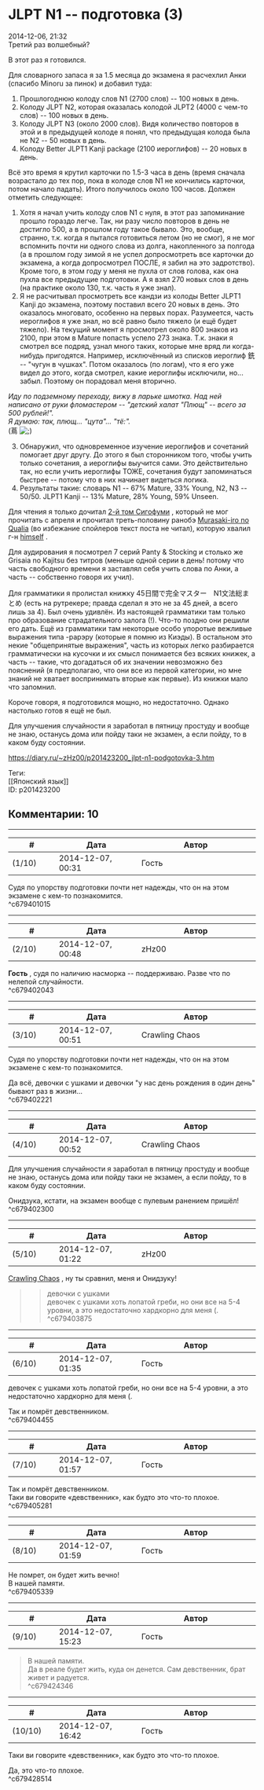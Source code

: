 JLPT N1 -- подготовка (3)
=========================

  
2014-12-06, 21:32  
 Третий раз волшебный?   
   
 В этот раз я готовился.   
   
 Для словарного запаса я за 1.5 месяца до экзамена я расчехлил Анки (спасибо Minoru за пинок) и добавил туда:   
 1. Прошлогоднюю колоду слов N1 (2700 слов) -- 100 новых в день.   
 2. Колоду JLPT N2, которая оказалась колодой JLPT2 (4000 с чем-то слов) -- 100 новых в день.   
 3. Колоду JLPT N3 (около 2000 слов). Видя количество повторов в этой и в предыдущей колоде я понял, что предыдущая колода была не N2 -- 50 новых в день.   
 4. Колоду Better JLPT1 Kanji package (2100 иероглифов) -- 20 новых в день.   
   
 Всё это время я крутил карточки по 1.5-3 часа в день (время сначала возрастало до тех пор, пока в колоде слов N1 не кончились карточки, потом начало падать). Итого получилось около 100 часов. Должен отметить следующее:   
 1) Хотя я начал учить колоду слов N1 с нуля, в этот раз запоминание прошло гораздо легче. Так, ни разу число повторов в день не достигло 500, а в прошлом году такое бывало. Это, вообще, странно, т.к. когда я пытался готовиться летом (но не смог), я не мог вспомнить почти ни одного слова из долга, накопленного за полгода (а в прошлом году зимой я не успел допросмотреть все карточки до экзамена, а когда допросмотрел ПОСЛЕ, я забил на это задротство). Кроме того, в этом году у меня не пухла от слов голова, как она пухла все предыдущие подготовки. А я взял 270 новых слов в день (на практике около 130, т.к. часть я уже знал).   
 2) Я не расчитывал просмотреть все кандзи из колоды Better JLPT1 Kanji до экзамена, поэтому поставил всего 20 новых в день. Это оказалось многовато, особенно на первых порах. Разумеется, часть иероглифов я уже знал, но всё равно было тяжело (и ещё будет тяжело). На текущий момент я просмотрел около 800 знаков из 2100, при этом в Mature попасть успело 273 знака. Т.к. знаки я смотрел все подряд, узнал много таких, которые мне вряд ли когда-нибудь пригодятся. Например, исключённый из списков иероглиф 銑 -- "чугун в чушках". Потом оказалось (по логам), что я его уже видел до этого, когда смотрел, какие иероглифы исключили, но... забыл. Поэтому он порадовал меня вторично.   
   
  *Иду по подземному переходу, вижу в ларьке шмотка. Над ней написано от руки фломастером -- "детский халат "Плющ" -- всего за 500 рублей!".   
 Я думаю: так, плющ... "цута"... "тё:".*    
 (蔦 ![;)](http://static.diary.ru/picture/1136.gif)   
   
 3) Обнаружил, что одновременное изучение иероглифов и сочетаний помогает друг другу. До этого я был сторонником того, чтобы учить только сочетания, а иероглифы выучится сами. Это действительно так, но если учить иероглифы ТОЖЕ, сочетания будут запоминаться быстрее -- потому что в них начинает видеться логика.   
 4) Результаты такие: словарь N1 -- 67% Mature, 33% Young, N2, N3 -- 50/50. JLPT1 Kanji -- 13% Mature, 28% Young, 59% Unseen.   
   
 Для чтения я только дочитал  [2-й том Сигофуми](Amamiya%20Ryou%20%20Shigofumi,%20vol.2)  , который не мог прочитать с апреля и прочитал треть-половину ранобэ  [Murasaki-iro no Qualia](http://himself.diary.ru/p197923090.htm)  (во избежание спойлеров текст поста не читал), которую хвалил г-н  [himself](http://himself.diary.ru "void")  .   
   
 Для аудирования я посмотрел 7 серий Panty & Stocking и столько же Grisaia no Kajitsu без титров (меньше одной серии в день! потому что часть свободного времени я заставлял себя учить слова по Анки, а часть -- собственно говоря их учил).   
   
 Для грамматики я пролистал книжку 45日間で完全マスター　N1文法総まとめ (есть на рутрекере; правда сделал я это не за 45 дней, а всего лишь за 4). Был очень удивлён. Из настоящей грамматики там только про образование страдательного залога (!). Что-то поздно они решили его дать. Ещё из грамматики там некоторые особо упоротые вежливые выражения типа -рарэру (которые я помню из Киэды). В остальном это некие "общепринятые выражения", часть из которых легко разбирается грамматически на кусочки и их смысл понимается без всяких книжек, а часть -- такие, что догадаться об их значении невозможно без пояснений (я предполагаю, что они все из первой категории, но мне знаний не хватает воспринимать вторые как первые). Из книжки мало что запомнил.   
   
 Короче говоря, я подготовился мощно, но недостаточно. Однако настолько готов я ещё не был.   
   
 Для улучшения случайности я заработал в пятницу простуду и вообще не знаю, останусь дома или пойду таки не экзамен, а если пойду, то в каком буду состоянии.   
  
<https://diary.ru/~zHz00/p201423200_jlpt-n1-podgotovka-3.htm>  
  
Теги:  
[[Японский язык]]  
ID: p201423200  


Комментарии: 10
---------------

  


---



|         #         |              Дата              |                     Автор                     |           ID           |
| --- | --- | --- | --- |
| (1/10) | 2014-12-07, 00:31 | Гость | c679401015 |

  
 Судя по упорству подготовки почти нет надежды, что он на этом экзамене с кем-то познакомится.   
 ^c679401015

---



|         #         |              Дата              |                     Автор                     |           ID           |
| --- | --- | --- | --- |
| (2/10) | 2014-12-07, 00:48 | zHz00 | c679402043 |

  
  **Гость**  , судя по наличию насморка -- поддерживаю. Разве что по нелепой случайности.   
 ^c679402043

---



|         #         |              Дата              |                     Автор                     |           ID           |
| --- | --- | --- | --- |
| (3/10) | 2014-12-07, 00:51 | Crawling Chaos | c679402221 |

  
  Судя по упорству подготовки почти нет надежды, что он на этом экзамене с кем-то познакомится.    
   
 Да всё, девочки с ушками и девочки "у нас день рождения в один день" бывают раз в жизни...   
 ^c679402221

---



|         #         |              Дата              |                     Автор                     |           ID           |
| --- | --- | --- | --- |
| (4/10) | 2014-12-07, 00:52 | Crawling Chaos | c679402300 |

  
  Для улучшения случайности я заработал в пятницу простуду и вообще не знаю, останусь дома или пойду таки не экзамен, а если пойду, то в каком буду состоянии.    
   
 Онидзука, кстати, на экзамен вообще с пулевым ранением пришёл!   
 ^c679402300

---



|         #         |              Дата              |                     Автор                     |           ID           |
| --- | --- | --- | --- |
| (5/10) | 2014-12-07, 01:22 | zHz00 | c679403875 |

  
  [Crawling Chaos](http://degozaru.diary.ru "de gozaru")  , ну ты сравнил, меня и Онидзуку!   
 >>девочки с ушками   
 девочек с ушками хоть лопатой греби, но они все на 5-4 уровни, а это недостаточно хардкорно для меня (.   
 ^c679403875

---



|         #         |              Дата              |                     Автор                     |           ID           |
| --- | --- | --- | --- |
| (6/10) | 2014-12-07, 01:35 | Гость | c679404455 |

  
  девочек с ушками хоть лопатой греби, но они все на 5-4 уровни, а это недостаточно хардкорно для меня (.    
   
 Так и помрёт девственником.   
 ^c679404455

---



|         #         |              Дата              |                     Автор                     |           ID           |
| --- | --- | --- | --- |
| (7/10) | 2014-12-07, 01:57 | Гость | c679405281 |

  
  Так и помрёт девственником.    
 Таки ви говорите «девственник», как будто это что-то плохое.   
 ^c679405281

---



|         #         |              Дата              |                     Автор                     |           ID           |
| --- | --- | --- | --- |
| (8/10) | 2014-12-07, 01:59 | Гость | c679405339 |

  
 Не помрет, он будет жить вечно!   
 В нашей памяти.   
 ^c679405339

---



|         #         |              Дата              |                     Автор                     |           ID           |
| --- | --- | --- | --- |
| (9/10) | 2014-12-07, 15:23 | Гость | c679424346 |

  
 >В нашей памяти.   
 Да в реале будет жить, куда он денется. Сам девственник, брат живет и радуется.   
 ^c679424346

---



|         #         |              Дата              |                     Автор                     |           ID           |
| --- | --- | --- | --- |
| (10/10) | 2014-12-07, 16:42 | Гость | c679428514 |

  
  Таки ви говорите «девственник», как будто это что-то плохое.    
   
 Да, это что-то плохое.   
 ^c679428514